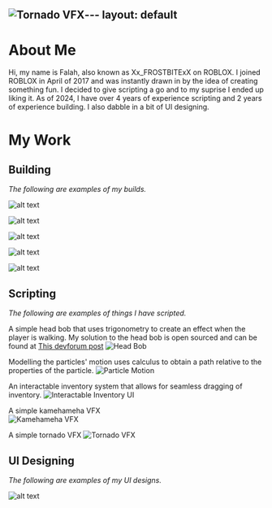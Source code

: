 ![Tornado VFX](https://github.com/falahfaz/falahfaz.github.io/assets/140397265/f1784efe-3e60-445f-83c1-e61af14e1940)---
layout: default
---

# About Me

Hi, my name is Falah, also known as Xx_FROSTBITExX on ROBLOX. 
I joined ROBLOX in April of 2017 and was instantly drawn in by the idea of creating something fun.
I decided to give scripting a go and to my suprise I ended up liking it.
As of 2024, I have over 4 years of experience scripting and 2 years of experience building.
I also dabble in a bit of UI designing.

# My Work

## Building
_The following are examples of my builds._

![alt text][logo]

[logo]: https://github.com/falahfaz/falahfaz.github.io/assets/140397265/56f34ee6-a4bb-444f-92b6-1da355e0b7d7 "High Poly Menu"

![alt text][logo 2]

[logo 2]: https://github.com/falahfaz/falahfaz.github.io/assets/140397265/132ec870-7558-4b1a-8ad3-997876bbe2e3 "Low Poly Islands"

![alt text][logo 3]

[logo 3]: https://github.com/falahfaz/falahfaz.github.io/assets/140397265/3ef65222-eaea-490e-bbed-e1af0428bea8 "Low Poly Island Hut"

![alt text][logo 4]

[logo 4]: https://github.com/falahfaz/falahfaz.github.io/assets/140397265/d862137d-1b1f-4630-9c45-f78bec95472d "Low Poly Island Hut"

![alt text][logo 5]

[logo 5]: https://github.com/falahfaz/falahfaz.github.io/assets/140397265/ccafff80-c6f6-4c5c-a02e-458b35f09d39 "Low Poly Sci-Fi Hallway"

## Scripting
_The following are examples of things I have scripted._

A simple head bob that uses trigonometry to create an effect when the player is walking. 
My solution to the head bob is open sourced and can be found at [This devforum post](https://devforum.roblox.com/t/creating-steady-camera-head-bob/1510676/3)
![Head Bob](https://github.com/falahfaz/falahfaz.github.io/assets/140397265/e69cb029-cbeb-4ac6-9f92-9464d76ce3b6)

Modelling the particles' motion uses calculus to obtain a path relative to the properties of the particle.
![Particle Motion](https://github.com/falahfaz/falahfaz.github.io/assets/140397265/cb8d6b75-3261-4151-96e5-1e3fd69acb5c)

An interactable inventory system that allows for seamless dragging of inventory.
![Interactable Inventory UI](https://github.com/falahfaz/falahfaz.github.io/assets/140397265/eba48a19-f9c0-4258-b7c0-2435122ff225)

A simple kamehameha VFX  
![Kamehameha VFX](https://github.com/falahfaz/falahfaz.github.io/assets/140397265/69367299-e99d-4d1b-931b-fdf9aa402497)

A simple tornado VFX 
![Tornado VFX](https://github.com/falahfaz/falahfaz.github.io/assets/140397265/50e9f11a-0e36-40fc-8a4c-0f18ff9cfa47)

## UI Designing
_The following are examples of my UI designs._

![alt text][logo 6]

[logo 6]: https://github.com/falahfaz/falahfaz.github.io/assets/140397265/581f3d6f-888f-48b0-9cc6-0c9800c003a0 "Inventory UI"

```
